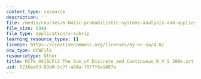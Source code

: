 ```yaml
---
content_type: resource
description: ''
file: /media/courses/6-041sc-probabilistic-systems-analysis-and-applied-probability-fall-2013/6216ee6383d05c7fa84a7077f6a1487a_MIT6_041SCF13_The_Sum_of_Discrete_and_Continuous_R_V_S_300k.vtt
file_size: 5349
file_type: application/x-subrip
learning_resource_types: []
license: https://creativecommons.org/licenses/by-nc-sa/4.0/
ocw_type: OCWFile
resourcetype: Other
title: MIT6_041SCF13_The_Sum_of_Discrete_and_Continuous_R_V_S_300k.srt
uid: 6216ee63-83d0-5c7f-a84a-7077f6a1487a
---
```

